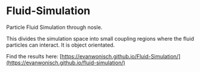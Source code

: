 # Fluid-Simulation
Particle Fluid Simulation through nosle.

This divides the simulation space into small coupling regions where the fluid particles can interact. It is object orientated.

Find the results here: [https://evanwonisch.github.io/Fluid-Simulation/](https://evanwonisch.github.io/fluid-simulation/)
